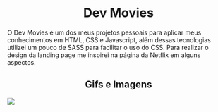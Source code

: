 <h1 align="center">Dev Movies</h1>

O Dev Movies é um dos meus projetos pessoais para aplicar meus conhecimentos em HTML, CSS e Javascript, além dessas tecnologias utilizei um pouco de SASS para facilitar o uso do CSS. Para realizar o design da landing page me inspirei na página da Netflix em alguns aspectos.



<h2 align="center">Gifs e Imagens</h2>  

![](C:\Users\Márcia\Desktop\João\devMovie\devMovie.gif)